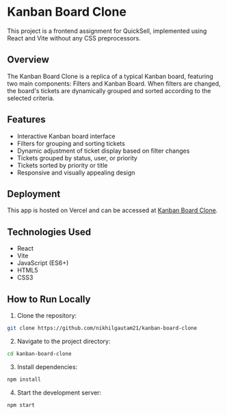 # Kanban Board Clone

This project is a frontend assignment for QuickSell, implemented using React and Vite without any CSS preprocessors.

## Overview

The Kanban Board Clone is a replica of a typical Kanban board, featuring two main components: Filters and Kanban Board. When filters are changed, the board's tickets are dynamically grouped and sorted according to the selected criteria.

## Features

- Interactive Kanban board interface
- Filters for grouping and sorting tickets
- Dynamic adjustment of ticket display based on filter changes
- Tickets grouped by status, user, or priority
- Tickets sorted by priority or title
- Responsive and visually appealing design

## Deployment

This app is hosted on Vercel and can be accessed at [Kanban Board Clone](https://kanban-board-clone-blond.vercel.app/).

## Technologies Used

- React
- Vite
- JavaScript (ES6+)
- HTML5
- CSS3

## How to Run Locally

1. Clone the repository:

```bash
git clone https://github.com/nikhilgautam21/kanban-board-clone
```

2. Navigate to the project directory:
```bash
cd kanban-board-clone
```
3. Install dependencies:
```bash
npm install
```
4. Start the development server:
```bash
npm start
```
